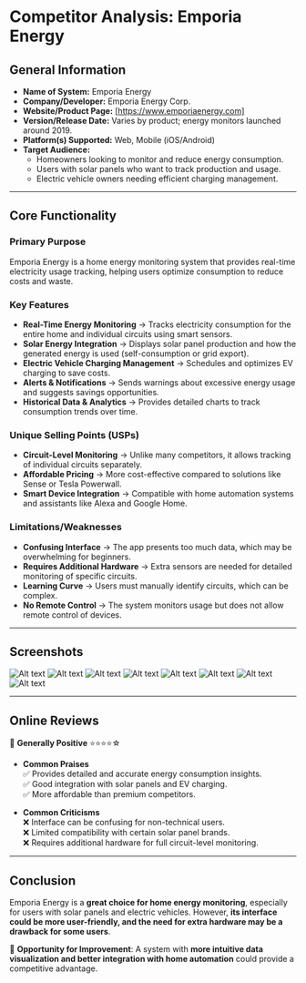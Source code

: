 # Competitor Analysis: Emporia Energy  

## General Information  
- **Name of System:** Emporia Energy  
- **Company/Developer:** Emporia Energy Corp.  
- **Website/Product Page:** [https://www.emporiaenergy.com]  
- **Version/Release Date:** Varies by product; energy monitors launched around 2019.  
- **Platform(s) Supported:** Web, Mobile (iOS/Android)  
- **Target Audience:**  
  - Homeowners looking to monitor and reduce energy consumption.  
  - Users with solar panels who want to track production and usage.  
  - Electric vehicle owners needing efficient charging management.  

---

## Core Functionality  

### **Primary Purpose**  
Emporia Energy is a home energy monitoring system that provides real-time electricity usage tracking, helping users optimize consumption to reduce costs and waste.  

### **Key Features**  
- **Real-Time Energy Monitoring** → Tracks electricity consumption for the entire home and individual circuits using smart sensors.  
- **Solar Energy Integration** → Displays solar panel production and how the generated energy is used (self-consumption or grid export).  
- **Electric Vehicle Charging Management** → Schedules and optimizes EV charging to save costs.  
- **Alerts & Notifications** → Sends warnings about excessive energy usage and suggests savings opportunities.  
- **Historical Data & Analytics** → Provides detailed charts to track consumption trends over time.  

### **Unique Selling Points (USPs)**  
- **Circuit-Level Monitoring** → Unlike many competitors, it allows tracking of individual circuits separately.  
- **Affordable Pricing** → More cost-effective compared to solutions like Sense or Tesla Powerwall.  
- **Smart Device Integration** → Compatible with home automation systems and assistants like Alexa and Google Home.  

### **Limitations/Weaknesses**  
- **Confusing Interface** → The app presents too much data, which may be overwhelming for beginners.  
- **Requires Additional Hardware** → Extra sensors are needed for detailed monitoring of specific circuits.  
- **Learning Curve** → Users must manually identify circuits, which can be complex.  
- **No Remote Control** → The system monitors usage but does not allow remote control of devices.  

---

## Screenshots  

![Alt text](./images/img1.png)
![Alt text](./images/img2.png)
![Alt text](./images/img3.png)
![Alt text](./images/img4.png)
![Alt text](./images/img5.png)
![Alt text](./images/img6.png)
![Alt text](./images/img7.png)
![Alt text](./images/img8.png)
 

---

## Online Reviews  

📌 **Generally Positive** ⭐⭐⭐⭐☆  
- **Common Praises**  
  ✅ Provides detailed and accurate energy consumption insights.  
  ✅ Good integration with solar panels and EV charging.  
  ✅ More affordable than premium competitors.  

- **Common Criticisms**  
  ❌ Interface can be confusing for non-technical users.  
  ❌ Limited compatibility with certain solar panel brands.  
  ❌ Requires additional hardware for full circuit-level monitoring.  

---

## Conclusion  
Emporia Energy is a **great choice for home energy monitoring**, especially for users with solar panels and electric vehicles. However, **its interface could be more user-friendly, and the need for extra hardware may be a drawback for some users**.  

📢 **Opportunity for Improvement**: A system with **more intuitive data visualization and better integration with home automation** could provide a competitive advantage.  
